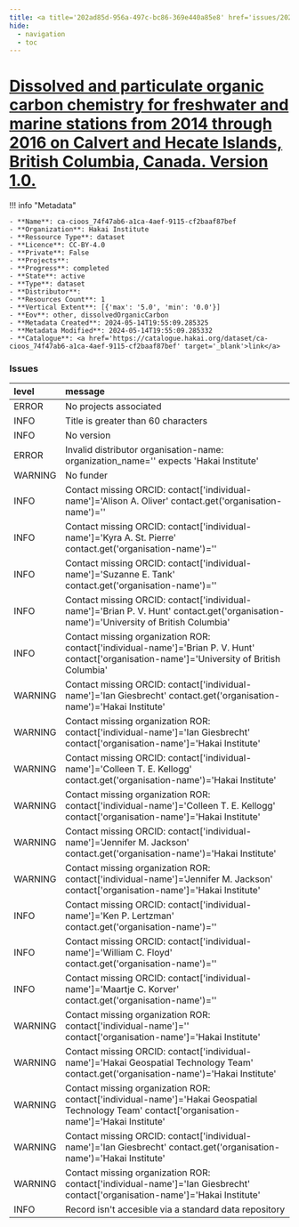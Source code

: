 ```yaml
---
title: <a title='202ad85d-956a-497c-bc86-369e440a85e8' href='issues/202ad85d-956a-497c-bc86-369e440a85e8/' target='_blank'>Dissolved and particulate organic carbon chemistry for freshwater and marine stations from 2014 through 2016 on Calvert and Hecate Islands, British Columbia, Canada. Version 1.0.</a>
hide:
  - navigation
  - toc
---
```


# <a title='202ad85d-956a-497c-bc86-369e440a85e8' href='issues/202ad85d-956a-497c-bc86-369e440a85e8/' target='_blank'>Dissolved and particulate organic carbon chemistry for freshwater and marine stations from 2014 through 2016 on Calvert and Hecate Islands, British Columbia, Canada. Version 1.0.</a>

<div id='map'></div>

!!! info "Metadata"
    
    - **Name**: ca-cioos_74f47ab6-a1ca-4aef-9115-cf2baaf87bef 
    - **Organization**: Hakai Institute 
    - **Ressource Type**: dataset 
    - **Licence**: CC-BY-4.0 
    - **Private**: False 
    - **Projects**:  
    - **Progress**: completed 
    - **State**: active 
    - **Type**: dataset 
    - **Distributor**:  
    - **Resources Count**: 1 
    - **Vertical Extent**: [{'max': '5.0', 'min': '0.0'}] 
    - **Eov**: other, dissolvedOrganicCarbon 
    - **Metadata Created**: 2024-05-14T19:55:09.285325 
    - **Metadata Modified**: 2024-05-14T19:55:09.285332 
    - **Catalogue**: <a href='https://catalogue.hakai.org/dataset/ca-cioos_74f47ab6-a1ca-4aef-9115-cf2baaf87bef' target='_blank'>link</a> 

### Issues

| level   | message                                                                                                                                         |
|:--------|:------------------------------------------------------------------------------------------------------------------------------------------------|
| ERROR   | No projects associated                                                                                                                          |
| INFO    | Title is greater than 60 characters                                                                                                             |
| INFO    | No version                                                                                                                                      |
| ERROR   | Invalid distributor organisation-name: organization_name='' expects 'Hakai Institute'                                                           |
| WARNING | No funder                                                                                                                                       |
| INFO    | Contact missing ORCID: contact['individual-name']='Alison A. Oliver' contact.get('organisation-name')=''                                        |
| INFO    | Contact missing ORCID: contact['individual-name']='Kyra A. St. Pierre' contact.get('organisation-name')=''                                      |
| INFO    | Contact missing ORCID: contact['individual-name']='Suzanne E. Tank' contact.get('organisation-name')=''                                         |
| INFO    | Contact missing ORCID: contact['individual-name']='Brian P. V. Hunt' contact.get('organisation-name')='University of British Columbia'          |
| INFO    | Contact missing organization ROR:  contact['individual-name']='Brian P. V. Hunt' contact['organisation-name']='University of British Columbia'  |
| WARNING | Contact missing ORCID: contact['individual-name']='Ian Giesbrecht' contact.get('organisation-name')='Hakai Institute'                           |
| WARNING | Contact missing organization ROR:  contact['individual-name']='Ian Giesbrecht' contact['organisation-name']='Hakai Institute'                   |
| WARNING | Contact missing ORCID: contact['individual-name']='Colleen T. E. Kellogg' contact.get('organisation-name')='Hakai Institute'                    |
| WARNING | Contact missing organization ROR:  contact['individual-name']='Colleen T. E. Kellogg' contact['organisation-name']='Hakai Institute'            |
| WARNING | Contact missing ORCID: contact['individual-name']='Jennifer M. Jackson' contact.get('organisation-name')='Hakai Institute'                      |
| WARNING | Contact missing organization ROR:  contact['individual-name']='Jennifer M. Jackson' contact['organisation-name']='Hakai Institute'              |
| INFO    | Contact missing ORCID: contact['individual-name']='Ken P. Lertzman' contact.get('organisation-name')=''                                         |
| INFO    | Contact missing ORCID: contact['individual-name']='William C. Floyd' contact.get('organisation-name')=''                                        |
| INFO    | Contact missing ORCID: contact['individual-name']='Maartje C. Korver' contact.get('organisation-name')=''                                       |
| WARNING | Contact missing organization ROR:  contact['individual-name']='' contact['organisation-name']='Hakai Institute'                                 |
| WARNING | Contact missing ORCID: contact['individual-name']='Hakai Geospatial Technology Team' contact.get('organisation-name')='Hakai Institute'         |
| WARNING | Contact missing organization ROR:  contact['individual-name']='Hakai Geospatial Technology Team' contact['organisation-name']='Hakai Institute' |
| WARNING | Contact missing ORCID: contact['individual-name']='Ian Giesbrecht' contact.get('organisation-name')='Hakai Institute'                           |
| WARNING | Contact missing organization ROR:  contact['individual-name']='Ian Giesbrecht' contact['organisation-name']='Hakai Institute'                   |
| INFO    | Record isn't accesible via a standard data repository                                                                                           |

<script>
   document.addEventListener("DOMContentLoaded", function() {
    var map = L.map('map').setView([51.505, -125.09], 5);
    L.tileLayer('https://tile.openstreetmap.org/{z}/{x}/{y}.png', {
        maxZoom: 19,
        attribution: '&copy; <a href="http://www.openstreetmap.org/copyright">OpenStreetMap</a>'
    }).addTo(map);
    var geojsonFeature = {
        "type": "Feature",
        "properties": {
            "name" : "<a title='202ad85d-956a-497c-bc86-369e440a85e8' href='issues/202ad85d-956a-497c-bc86-369e440a85e8/' target='_blank'>Dissolved and particulate organic carbon chemistry for freshwater and marine stations from 2014 through 2016 on Calvert and Hecate Islands, British Columbia, Canada. Version 1.0.</a>"
        },
        "geometry": {'type': 'Polygon', 'coordinates': [[[-128.23772561, 51.55090182], [-127.87151456, 51.55090182], [-127.87151456, 51.75810598], [-128.23772561, 51.75810598], [-128.23772561, 51.55090182]]]}
    }
    L.geoJSON(geojsonFeature).addTo(map);
   })
</script>